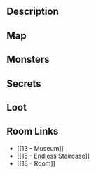 
## Description

## Map

## Monsters

## Secrets

## Loot

## Room Links

*  [[13 - Museum]]
*  [[15 - Endless Staircase]]
*  [[18 - Room]]